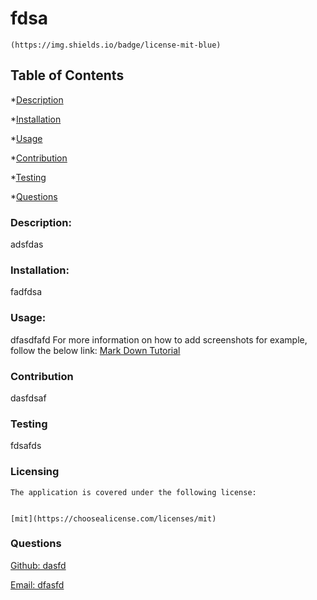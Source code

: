 # fdsa

  
    (https://img.shields.io/badge/license-mit-blue)
    

  ## Table of Contents
  *[Description](#description)

  *[Installation](#installation)

  *[Usage](#usage)

  *[Contribution](#contribution)

  *[Testing](#testing)

  *[Questions](#questions)

  ### Description:
  adsfdas

  ### Installation:
  fadfdsa

  ### Usage:
  dfasdfafd
  For more information on how to add screenshots for example, follow the below link:
  [Mark Down Tutorial](https://agea.github.io/tutorial.md/)

  ### Contribution
  dasfdsaf

  ### Testing 
  fdsafds

  ### Licensing
    
    The application is covered under the following license:
    
    
    [mit](https://choosealicense.com/licenses/mit)
    
    

  ### Questions
  [Github: dasfd](https://github.com/dasfd)

  [Email: dfasfd](mailto:dfasfd)
